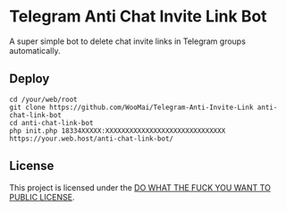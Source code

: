# Telegram Anti Chat Invite Link Bot

A super simple bot to delete chat invite links in Telegram groups automatically.

## Deploy

```shell
cd /your/web/root
git clone https://github.com/WooMai/Telegram-Anti-Invite-Link anti-chat-link-bot
cd anti-chat-link-bot
php init.php 18334XXXXX:XXXXXXXXXXXXXXXXXXXXXXXXXXXXXX https://your.web.host/anti-chat-link-bot/
```

## License

This project is licensed under the [DO WHAT THE FUCK YOU WANT TO PUBLIC LICENSE](LICENSE).

